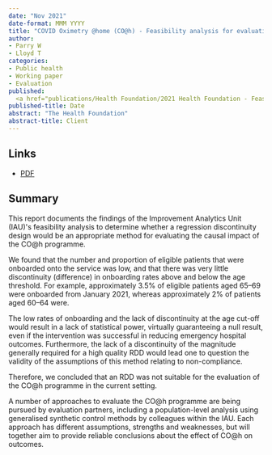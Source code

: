 ```yaml
---
date: "Nov 2021"
date-format: MMM YYYY
title: "COVID Oximetry @home (CO@h) - Feasibility analysis for evaluation of CO@h using regression discontinuity"
author:
- Parry W
- Lloyd T
categories:
- Public health
- Working paper
- Evaluation
published: 
  <a href="publications/Health Foundation/2021 Health Foundation - Feasibility analysis for evaluation of Co@h using regression discontinuity.pdf" target="_blank">PDF</a></br>
published-title: Date
abstract: "The Health Foundation"
abstract-title: Client
---
```


## Links

* <a href="publications/Health Foundation/2021 Health Foundation - Feasibility analysis for evaluation of Co@h using regression discontinuity.pdf" target="_blank">PDF</a></br>

## Summary

This report documents the findings of the Improvement Analytics Unit (IAU)'s feasibility analysis to determine whether a regression discontinuity design would be an appropriate method for evaluating the causal impact of the CO@h programme.

We found that the number and proportion of eligible patients that were onboarded onto the service was low, and that there was very little discontinuity (difference) in onboarding rates above and below the age threshold. For example, approximately 3.5% of eligible patients aged 65–69 were onboarded from January 2021, whereas approximately 2% of patients aged 60–64 were.

The low rates of onboarding and the lack of discontinuity at the age cut-off would result in a lack of statistical power, virtually guaranteeing a null result, even if the intervention was successful in reducing emergency hospital outcomes. Furthermore, the lack of a discontinuity of the magnitude generally required for a high quality RDD would lead one to question the validity of the assumptions of this method relating to non-compliance.

Therefore, we concluded that an RDD was not suitable for the evaluation of the CO@h programme in the current setting.

A number of approaches to evaluate the CO@h programme are being pursued by evaluation partners, including a population-level analysis using generalised synthetic control methods by colleagues within the IAU. Each approach has different assumptions, strengths and weaknesses, but will together aim to provide reliable conclusions about the effect of CO@h on outcomes.

